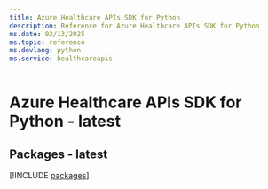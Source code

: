 ```yaml
---
title: Azure Healthcare APIs SDK for Python
description: Reference for Azure Healthcare APIs SDK for Python
ms.date: 02/13/2025
ms.topic: reference
ms.devlang: python
ms.service: healthcareapis
---
```

# Azure Healthcare APIs SDK for Python - latest
## Packages - latest
[!INCLUDE [packages](healthcare-apis-index.md)]